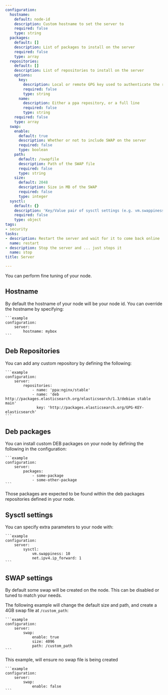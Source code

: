 ```yaml
---
configuration:
  hostname:
    default: node-id
    description: Custom hostname to set the server to
    required: false
    type: string
  packages:
    default: []
    description: List of packages to install on the server
    required: false
    type: array
  repositories:
    default: []
    description: List of repositories to install on the server
    options:
      key:
        description: Local or remote GPG key used to authenticate the repository
        required: false
        type: string
      name:
        description: Either a ppa repository, or a full line
        required: false
        type: string
    required: false
    type: array
  swap:
    enable:
      default: true
      description: Whether or not to include SWAP on the server
      required: false
      type: boolean
    path:
      default: /swapfile
      description: Path of the SWAP file
      required: false
      type: string
    size:
      default: 2048
      description: Size in MB of the SWAP
      required: false
      type: integer
  sysctl:
    default: {}
    description: 'Key/Value pair of sysctl settings (e.g. vm.swappiness: 1)'
    required: false
    type: object
tags:
- security
tasks:
- description: Restart the server and wait for it to come back online
  name: restart
- description: Stop the server and ... just stops it
  name: stop
title: Server

---
```

You can perform fine tuning of your node.

## Hostname

By default the hostname of your node will be your node id. You can override the hostname by specifying:
    
    ```example
    configuration:
        server:
            hostname: mybox
    ```

## Deb Repositories

You can add any custom repository by defining the following:

    ```example
    configuration:
        server:
            repositories:
                - name: 'ppa:nginx/stable'
                - name: 'deb http://packages.elasticsearch.org/elasticsearch/1.3/debian stable main'
                  key: 'http://packages.elasticsearch.org/GPG-KEY-elasticsearch'
    ```

## Deb packages

You can install custom DEB packages on your node by defining the following in the configuration:

    ```example
    configuration:
        server:
            packages:
                - some-package
                - some-other-package
    ```

Those packages are expected to be found within the deb packages repositories defined in your node.

## Sysctl settings

You can specify extra parameters to your node with:

    ```example
    configuration:
        server:
            sysctl:
                vm.swappiness: 10
                net.ipv4.ip_forward: 1
    ```

## SWAP settings

By default some swap will be created on the node. This can be disabled or tuned to match your needs.

The following example will change the default size and path, and create a 4GB swap file at `/custom_path`:

    ```example
    configuration:
        server:
            swap:
                enable: true
                size: 4096
                path: /custom_path
    ```

This example, will ensure no swap file is being created

    ```example
    configuration:
        server:
            swap:
                enable: false
    ```